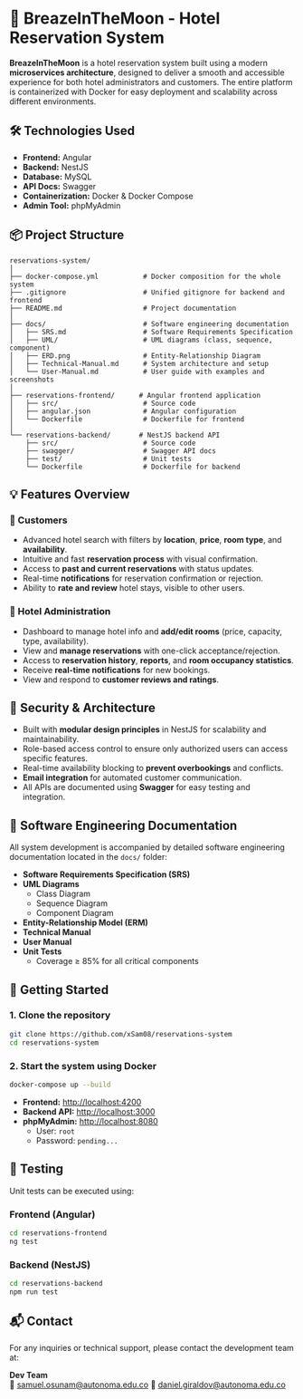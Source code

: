 # 🌙 BreazeInTheMoon - Hotel Reservation System

**BreazeInTheMoon** is a hotel reservation system built using a modern **microservices architecture**, designed to deliver a smooth and accessible experience for both hotel administrators and customers. The entire platform is containerized with Docker for easy deployment and scalability across different environments.

## 🛠️ Technologies Used

- **Frontend:** Angular  
- **Backend:** NestJS  
- **Database:** MySQL  
- **API Docs:** Swagger  
- **Containerization:** Docker & Docker Compose  
- **Admin Tool:** phpMyAdmin  

## 📦 Project Structure

```
reservations-system/
│
├── docker-compose.yml           # Docker composition for the whole system
├── .gitignore                   # Unified gitignore for backend and frontend
├── README.md                    # Project documentation
│
├── docs/                        # Software engineering documentation
│   ├── SRS.md                   # Software Requirements Specification
│   ├── UML/                     # UML diagrams (class, sequence, component)
│   ├── ERD.png                  # Entity-Relationship Diagram
│   ├── Technical-Manual.md      # System architecture and setup
│   └── User-Manual.md           # User guide with examples and screenshots
│
├── reservations-frontend/      # Angular frontend application
│   ├── src/                     # Source code
│   ├── angular.json             # Angular configuration
│   └── Dockerfile               # Dockerfile for frontend
│
└── reservations-backend/       # NestJS backend API
    ├── src/                     # Source code
    ├── swagger/                 # Swagger API docs
    ├── test/                    # Unit tests
    └── Dockerfile               # Dockerfile for backend
```

## 💡 Features Overview

### 👤 Customers

- Advanced hotel search with filters by **location**, **price**, **room type**, and **availability**.  
- Intuitive and fast **reservation process** with visual confirmation.  
- Access to **past and current reservations** with status updates.  
- Real-time **notifications** for reservation confirmation or rejection.  
- Ability to **rate and review** hotel stays, visible to other users.  

### 🏨 Hotel Administration

- Dashboard to manage hotel info and **add/edit rooms** (price, capacity, type, availability).  
- View and **manage reservations** with one-click acceptance/rejection.  
- Access to **reservation history**, **reports**, and **room occupancy statistics**.  
- Receive **real-time notifications** for new bookings.  
- View and respond to **customer reviews and ratings**.  

## 🔐 Security & Architecture

- Built with **modular design principles** in NestJS for scalability and maintainability.  
- Role-based access control to ensure only authorized users can access specific features.  
- Real-time availability blocking to **prevent overbookings** and conflicts.  
- **Email integration** for automated customer communication.  
- All APIs are documented using **Swagger** for easy testing and integration.  

## 📃 Software Engineering Documentation

All system development is accompanied by detailed software engineering documentation located in the `docs/` folder:

- **Software Requirements Specification (SRS)**  
- **UML Diagrams**
  - Class Diagram  
  - Sequence Diagram  
  - Component Diagram  
- **Entity-Relationship Model (ERM)**  
- **Technical Manual**  
- **User Manual**  
- **Unit Tests**
  - Coverage ≥ 85% for all critical components  

## 🚀 Getting Started

### 1. Clone the repository

```bash
git clone https://github.com/xSam08/reservations-system
cd reservations-system
```

### 2. Start the system using Docker

```bash
docker-compose up --build
```

- **Frontend:**    [http://localhost:4200](http://localhost:4200)  
- **Backend API:** [http://localhost:3000](http://localhost:3000)  
- **phpMyAdmin:**  [http://localhost:8080](http://localhost:8080)  
  - User: `root`  
  - Password: `pending...`

## 🧪 Testing

Unit tests can be executed using:

### Frontend (Angular)

```bash
cd reservations-frontend
ng test
```

### Backend (NestJS)

```bash
cd reservations-backend
npm run test
```

## 📬 Contact

For any inquiries or technical support, please contact the development team at:

**Dev Team**  
📧 samuel.osunam@autonoma.edu.co
📧 daniel.giraldov@autonoma.edu.co